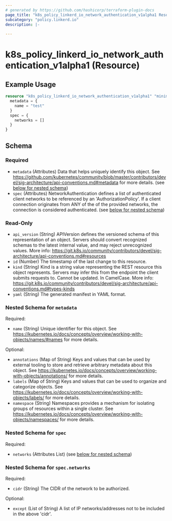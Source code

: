 ```yaml
---
# generated by https://github.com/hashicorp/terraform-plugin-docs
page_title: "k8s_policy_linkerd_io_network_authentication_v1alpha1 Resource - terraform-provider-k8s"
subcategory: "policy.linkerd.io"
description: |-
  
---
```


# k8s_policy_linkerd_io_network_authentication_v1alpha1 (Resource)



## Example Usage

```terraform
resource "k8s_policy_linkerd_io_network_authentication_v1alpha1" "minimal" {
  metadata = {
    name = "test"
  }
  spec = {
    networks = []
  }
}
```

<!-- schema generated by tfplugindocs -->
## Schema

### Required

- `metadata` (Attributes) Data that helps uniquely identify this object. See https://github.com/kubernetes/community/blob/master/contributors/devel/sig-architecture/api-conventions.md#metadata for more details. (see [below for nested schema](#nestedatt--metadata))
- `spec` (Attributes) NetworkAuthentication defines a list of authenticated client networks to be referenced by an 'AuthorizationPolicy'. If a client connection originates from ANY of the of the provided networks, the connection is considered authenticated. (see [below for nested schema](#nestedatt--spec))

### Read-Only

- `api_version` (String) APIVersion defines the versioned schema of this representation of an object. Servers should convert recognized schemas to the latest internal value, and may reject unrecognized values. More info: https://git.k8s.io/community/contributors/devel/sig-architecture/api-conventions.md#resources
- `id` (Number) The timestamp of the last change to this resource.
- `kind` (String) Kind is a string value representing the REST resource this object represents. Servers may infer this from the endpoint the client submits requests to. Cannot be updated. In CamelCase. More info: https://git.k8s.io/community/contributors/devel/sig-architecture/api-conventions.md#types-kinds
- `yaml` (String) The generated manifest in YAML format.

<a id="nestedatt--metadata"></a>
### Nested Schema for `metadata`

Required:

- `name` (String) Unique identifier for this object. See https://kubernetes.io/docs/concepts/overview/working-with-objects/names/#names for more details.

Optional:

- `annotations` (Map of String) Keys and values that can be used by external tooling to store and retrieve arbitrary metadata about this object. See https://kubernetes.io/docs/concepts/overview/working-with-objects/annotations/ for more details.
- `labels` (Map of String) Keys and values that can be used to organize and categorize objects. See https://kubernetes.io/docs/concepts/overview/working-with-objects/labels/ for more details.
- `namespace` (String) Namespaces provides a mechanism for isolating groups of resources within a single cluster. See https://kubernetes.io/docs/concepts/overview/working-with-objects/namespaces/ for more details.


<a id="nestedatt--spec"></a>
### Nested Schema for `spec`

Required:

- `networks` (Attributes List) (see [below for nested schema](#nestedatt--spec--networks))

<a id="nestedatt--spec--networks"></a>
### Nested Schema for `spec.networks`

Required:

- `cidr` (String) The CIDR of the network to be authorized.

Optional:

- `except` (List of String) A list of IP networks/addresses not to be included in the above 'cidr'.


